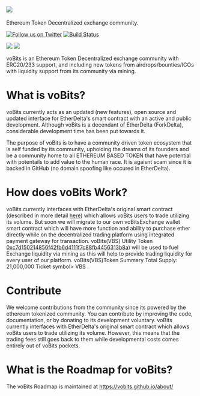 # <img src="https://vobits.github.io/images/title.png"/>
Ethereum Token Decentralized exchange community.

[![Follow us on Twitter](https://img.shields.io/badge/follow-Twitter-blue.svg)](https://twitter.com/voBitsOfficial)
[![Build Status](https://travis-ci.org/voBits/vobits.github.io.svg?branch=master)](https://travis-ci.org/voBits/vobits.github.io)



<a href="https://plasnerd.github.io/PEHTML/" target="blank"><img src="https://img.shields.io/badge/built%20with-PEHTML%20(v2)-295596.svg"></a>
<a href="https://plasnerd.github.io/Framework.js/" target="blank"><img src="https://img.shields.io/badge/built%20in-Framework.js%20(r1)-00A185.svg"></a>

voBits is an Ethereum Token Decentralized exchange community with ERC20/233 support, and including new tokens from airdrops/bounties/ICOs with liquidity support from its community via mining.


# What is voBits?
voBits currently acts as an updated (new features), open source and updated interface for EtherDelta's smart contract with an active and public development. Although voBits is a decendant of  EtherDelta (ForkDelta), considerable development time has been put towards it.

The purpose of voBits is to have a community driven token ecosystem that is self funded by its community, upholding the dreams of its founders and be a community home to all ETHEREUM BASED TOKEN  that have potential with potentails to add value to the human race. It is agaisnt scam since it is backed in GitHub (no domain spoofing like occured in EtherDelta).


# How does voBits Work?
voBits currently interfaces with EtherDelta's original smart contract (described in more detail [here](https://www.reddit.com/r/EtherDelta/comments/6kdiyl/smart_contract_overview/)) which allows voBits users to trade utilizing its volume. But soon we will migrate to our own  voBitsExchange wallet smart contract which will  have more function and ability to purchase ether directly while on the decentralized trading platform using integrated payment gateway for transaction.
voBits(VBS) Utility Token [0xc7d150214856f42fb6d4111f7c88fb4456313b8a](https://etherscan.io/token/0xc7d150214856f42fb6d4111f7c88fb4456313b8a)) will be used to fuel Exchange liquidity via mining as this will help to provide trading liquidity for every user of our platform.
voBits(VBS)Token Summary
Total Supply:	21,000,000 
Ticket symbol> VBS
.


# Contribute
We welcome contributions from the community since its powered by the ethereum tokenized community. You can contribute by improving the code, documentation, or by donating to its  development voluntary. 
voBits currently interfaces with EtherDelta's original smart contract which allows voBits users to trade utilizing its volume. However, this means that the trading fees still goes back to them while developmental costs comes entirely out of voBits pockets. 
 

# What is the Roadmap for voBits?
The voBits Roadmap is maintained at https://vobits.github.io/about/
